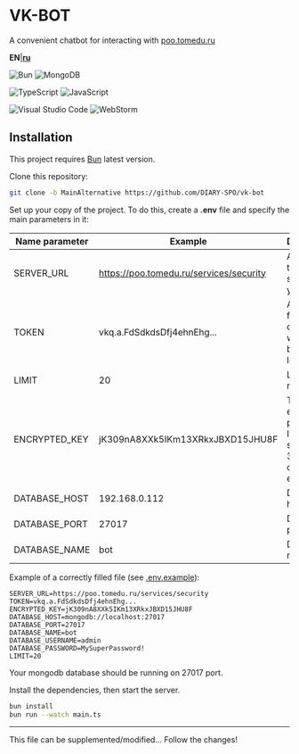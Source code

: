 # VK-BOT
A convenient chatbot for interacting with [poo.tomedu.ru](https://poo.tomedu.ru)

**EN**|**[ru](/README_ru.md)**

![Bun](https://img.shields.io/badge/Bun-%23000000.svg?style=for-the-badge&logo=bun&logoColor=white)
![MongoDB](https://img.shields.io/badge/MongoDB-%234ea94b.svg?style=for-the-badge&logo=mongodb&logoColor=white)

![TypeScript](https://img.shields.io/badge/typescript-%23007ACC.svg?style=for-the-badge&logo=typescript&logoColor=white)
![JavaScript](https://img.shields.io/badge/javascript-%23323330.svg?style=for-the-badge&logo=javascript&logoColor=%23F7DF1E)

![Visual Studio Code](https://img.shields.io/badge/Visual%20Studio%20Code-0078d7.svg?style=for-the-badge&logo=visual-studio-code&logoColor=white)
![WebStorm](https://img.shields.io/badge/webstorm-143?style=for-the-badge&logo=webstorm&logoColor=white&color=black)

## Installation

This project requires [Bun](https://bun.sh/) latest version.

Clone this repository:

```sh
git clone -b MainAlternative https://github.com/DIARY-SPO/vk-bot
```

Set up your copy of the project.
To do this, create a **.env** file and specify the main parameters in it:

| Name parameter | Example | Description | Required |
| -------------- | ------- | ----------- | -------- |
| SERVER_URL | https://poo.tomedu.ru/services/security | Address to the services of your diary | Yes |
| TOKEN | vkq.a.FdSdkdsDfj4ehnEhg... | A token from your community, where the bot will be located | Yes |
| LIMIT | 20 | Limiting api requests | NO |
| ENCRYPTED_KEY | jK309nA8XXk5IKm13XRkxJBXD15JHU8F | The key for encrypting passwords. Its length should be 32 characters exactly | YES |
| DATABASE_HOST | 192.168.0.112 | Database host | YES |
| DATABASE_PORT | 27017 | Database port | YES |
| DATABASE_NAME | bot | Database name | YES |

Example of a correctly filled file  (see [.env.example](./.env.example)):

```dotenv
SERVER_URL=https://poo.tomedu.ru/services/security
TOKEN=vkq.a.FdSdkdsDfj4ehnEhg...
ENCRYPTED_KEY=jK309nA8XXk5IKm13XRkxJBXD15JHU8F
DATABASE_HOST=mongodb://localhost:27017
DATABASE_PORT=27017
DATABASE_NAME=bot
DATABASE_USERNAME=admin
DATABASE_PASSWORD=MySuperPassword!
LIMIT=20
```

Your mongodb database should be running on 27017 port.

Install the dependencies, then start the server.

```sh
bun install
bun run --watch main.ts
```

------

This file can be supplemented/modified... Follow the changes!
